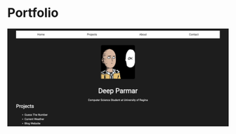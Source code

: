 # Portfolio
![Portfolio](https://github.com/deep1327007/Portfolio/blob/main/Portfolio%20SS/Portfolio.png)
